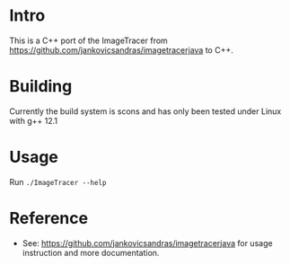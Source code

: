 # Intro

This is a C++ port of the ImageTracer from https://github.com/jankovicsandras/imagetracerjava to C++.

# Building

Currently the build system is scons and has only been tested under Linux with g++ 12.1

# Usage

Run `./ImageTracer --help`

# Reference

- See: https://github.com/jankovicsandras/imagetracerjava for usage instruction and more documentation.

